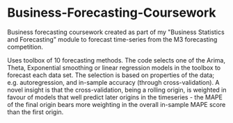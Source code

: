 # Business-Forecasting-Coursework
Business forecasting coursework created as part of my "Business Statistics and Forecasting" module to forecast time-series from the M3 forecasting competition.

Uses toolbox of 10 forecasting methods. The code selects one of the Arima, Theta, Exponential smoothing or linear regression models in the toolbox to forecast each data set. The selection is based on properties of the data; e.g. autoregression, and in-sample accuracy (through cross-validation). A novel insight is that the cross-validation, being a rolling origin, is weighted in favour of models that well predict later origins in the timeseries - the MAPE of the final origin bears more weighting in the overall in-sample MAPE score than the first origin.
